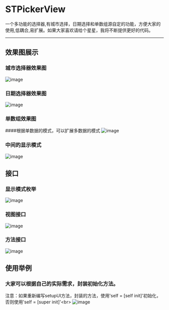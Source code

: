 # STPickerView
一个多功能的选择器,有城市选择，日期选择和单数组源自定的功能，方便大家的使用,低耦合,易扩展。如果大家喜欢请给个星星，我将不断提供更好的代码。

----------------------------
## 效果图展示
### 城市选择器效果图
![image](https://github.com/STShenZhaoliang/STPickerView/blob/master/picture/show0.gif)

### 日期选择器效果图
![image](https://github.com/STShenZhaoliang/STPickerView/blob/master/picture/show2.gif)

### 单数组效果图
####根据单数据的模式，可以扩展多数据的模式
![image](https://github.com/STShenZhaoliang/STPickerView/blob/master/picture/show1.gif)

### 中间的显示模式
![image](https://github.com/STShenZhaoliang/STPickerView/blob/master/picture/show3.png)

## 接口
### 显示模式枚举
![image](https://github.com/STShenZhaoliang/STPickerView/blob/master/picture/p0.jpg)
### 视图接口
![image](https://github.com/STShenZhaoliang/STPickerView/blob/master/picture/p1.jpg)
### 方法接口
![image](https://github.com/STShenZhaoliang/STPickerView/blob/master/picture/p2.jpg)

## 使用举例
### 大家可以根据自己的实际需求，封装初始化方法。<br>
注意：如果重新编写setupUI方法，封装的方法，使用'self = [self init]'初始化，否则使用'self = [super init]'\<br>
![image](https://github.com/STShenZhaoliang/STPickerView/blob/master/picture/u0.jpg)
